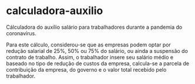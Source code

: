 # calculadora-auxilio
Cálculadora do auxílio salário para trabalhadores durante a pandemia do coronavírus.

Para este cálculo, considerou-se que as empresas podem optar por redução salarial de 25%, 50% ou 75% do salário, ou ainda a suspensão do contrato de trabalho. Assim, o trabalhador insere seu salário médio e baseado no tipo de redução de custos da empresa, calcula-se a parcela de contribuição da empresa, do governo e o valor total recebido pelo trabalhador.
